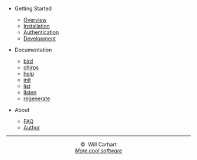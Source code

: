 - Getting Started

  - [Overview](overview.md)
  - [Installation](installation.md)
  - [Authentication](authentication.md)
  - [Development](development.md)

- Documentation

  - [bird](bird.md)
  - [chirps](chirps.md)
  - [help](help.md)
  - [init](init.md)
  - [list](list.md)
  - [listen](listen.md)
  - [regenerate](regenerate.md)

- About
  - [FAQ](faq.md)
  - [Author](author.md)

<hr>
<div style="text-align:center">&copy;&nbsp; Will Carhart <span id="year"></span></div>
<div style="text-align:center"><a href="https://willcarhart.dev" id="more-software"><i>More cool software</i></a></div>
